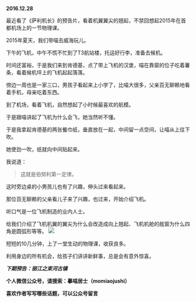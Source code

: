 
**2016.12.28**

最近看了《萨利机长》的预告片，看着机翼翼尖的翘起，不禁回想起2015年在首都机场上的一节物理课。

2015年夏天，我们带喵去威海玩儿。

下午的飞机，中午不慌不忙到了T3航站楼，托运好行李，准备去候机。

时间还富裕，于是我们来到肯德基，点了带上飞机的汉堡，喵在靠窗的位子吃着薯条，看着候机坪上的飞机起起落落。

傍边一周也是一家三口，男孩子看起来上小学了，比喵大很多，父亲百无聊赖地看着手机，母亲吃着东西。

到了机场，看着飞机，自然想起了小时候最喜欢的航模。

于是跟喵讲起了飞机为什么会飞，她当然听不懂。

于是我拿起肯德基的两张餐巾纸，垂直放在一起，中间留一点空间，让喵从上往下吹。

她使劲一吹，纸就向中间贴起来。

我说道：
>这就是伯努利第一定律。


这时旁边桌的小男孩儿也有了兴趣，伸头过来看起来。

那位百无聊赖的父亲看儿子来了兴趣，也过来，开始介绍飞机。

听口气是一位飞机制造的业内人士。

给我们介绍了飞机机翼的翼尖为什么会改造成向上翘起、飞机机舱的舷窗为什么四角是圆弧形等等。
![](http://wx3.sinaimg.cn/large/627d9660ly1fb7h0rn3g3j20yg0ljjtd0.jpg)


短短的10几分钟，上了一堂生动的物理课，收获良多。

利用身边的所有机会，给孩子们讲讲新鲜事，总是会有意外惊喜。


***下期预告：丽江之束河古镇***


**个人微信公众号，请搜索：摹喵居士（momiaojushi）**

**喜欢作者写写哪些话题，可以公众号留言**
